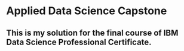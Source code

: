 # Applied Data Science Capstone
## This is my solution for the final course of IBM Data Science Professional Certificate.
